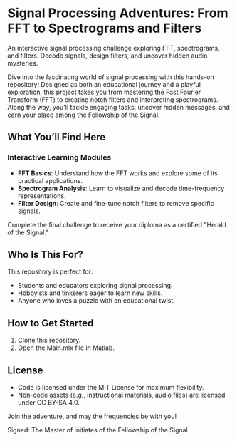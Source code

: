 # Signal Processing Adventures: From FFT to Spectrograms and Filters
An interactive signal processing challenge exploring FFT, spectrograms, and filters. Decode signals, design filters, and uncover hidden audio mysteries.

Dive into the fascinating world of signal processing with this hands-on repository! Designed as both an educational journey and a playful exploration, this project takes you from mastering the Fast Fourier Transform (FFT) to creating notch filters and interpreting spectrograms. Along the way, you'll tackle engaging tasks, uncover hidden messages, and earn your place among the Fellowship of the Signal.

## What You’ll Find Here

### **Interactive Learning Modules**
- **FFT Basics**: Understand how the FFT works and explore some of its practical applications.
- **Spectrogram Analysis**: Learn to visualize and decode time-frequency representations.
- **Filter Design**: Create and fine-tune notch filters to remove specific signals.

Complete the final challenge to receive your diploma as a certified "Herald of the Signal."

## Who Is This For?
This repository is perfect for:
- Students and educators exploring signal processing.
- Hobbyists and tinkerers eager to learn new skills.
- Anyone who loves a puzzle with an educational twist.

## How to Get Started
1. Clone this repository.
2. Open the Main.mlx file in Matlab.

## License
- Code is licensed under the MIT License for maximum flexibility.
- Non-code assets (e.g., instructional materials, audio files) are licensed under CC BY-SA 4.0.

Join the adventure, and may the frequencies be with you!

Signed: The Master of Initiates of the Fellowship of the Signal
